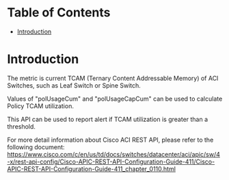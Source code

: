 # Table of Contents
- [Introduction](#introduction)


# Introduction <a name="introduction"></a>
The metric is current TCAM (Ternary Content Addressable Memory) of ACI Switches, such as Leaf Switch or Spine Switch.

Values of "polUsageCum" and "polUsageCapCum" can be used to calculate Policy TCAM utilization.

This API can be used to report alert if TCAM utilization is greater than a threshold.

For more detail information about Cisco ACI REST API, please refer to the following document: https://www.cisco.com/c/en/us/td/docs/switches/datacenter/aci/apic/sw/4-x/rest-api-config/Cisco-APIC-REST-API-Configuration-Guide-411/Cisco-APIC-REST-API-Configuration-Guide-411_chapter_0110.html